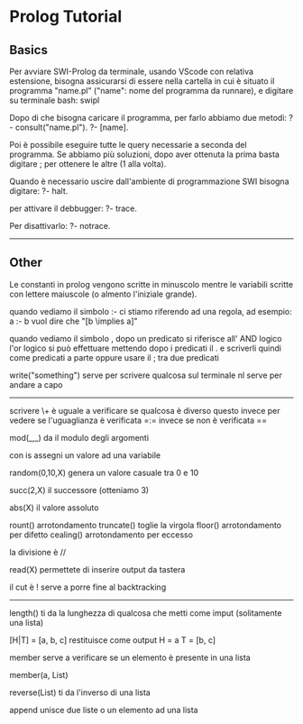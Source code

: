 # Prolog Tutorial

## Basics
Per avviare SWI-Prolog da terminale, usando VScode con relativa estensione, 
bisogna assicurarsi di essere nella cartella in cui è situato il programma "name.pl" ("name": nome del programma da runnare), 
e digitare su terminale bash:
swipl

Dopo di che bisogna caricare il programma, per farlo abbiamo due metodi:
?- consult("name.pl").
?- \[name\].

Poi è possibile eseguire tutte le query necessarie a seconda del programma.
Se abbiamo più soluzioni, dopo aver ottenuta la prima basta digitare ; per ottenere le altre (1 alla volta).

Quando è necessario uscire dall'ambiente di programmazione SWI bisogna digitare:
?- halt.

per attivare il debbugger:
?- trace.

Per disattivarlo:
?- notrace.

---

## Other
Le constanti in prolog vengono scritte in minuscolo mentre le variabili scritte con lettere maiuscole (o almento l'iniziale grande).

quando vediamo il simbolo :- ci stiamo riferendo ad una regola, ad esempio:
a :- b vuol dire che "[b \implies a]"

quando vediamo il simbolo , dopo un predicato si riferisce all' AND logico
l'or logico si può effettuare mettendo dopo i predicati il . e scriverli quindi come predicati a parte oppure usare il ; tra due predicati

write("something") serve per scrivere qualcosa sul terminale
nl serve per andare a capo

---

scrivere \\+ è uguale a verificare se qualcosa è diverso
questo invece per vedere se l'uguaglianza è verificata =:=
invece se non è verificata =\=

mod(\_,\_) da il modulo degli argomenti

con is assegni un valore ad una variabile

random(0,10,X) genera un valore casuale tra 0 e 10

succ(2,X) il successore (otteniamo 3)

abs(X) il valore assoluto

rount() arrotondamento
truncate() toglie la virgola
floor() arrotondamento per difetto
cealing() arrotondamento per eccesso

la divisione è //


read(X) permettete di inserire output da tastera

il cut è ! serve a porre fine al backtracking


---

length() ti da la lunghezza di qualcosa che metti come imput (solitamente una lista)


\[H|T\] = \[a, b, c\] restituisce come output
H = a 
T = \[b, c\]

member serve a verificare se un elemento è presente in una lista

member(a, List)

reverse(List) ti da l'inverso di una lista

append unisce due liste o un elemento ad una lista




